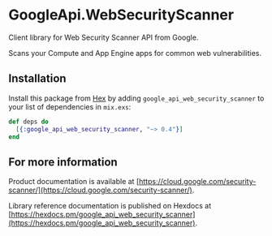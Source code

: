 # GoogleApi.WebSecurityScanner

Client library for Web Security Scanner API from Google.

Scans your Compute and App Engine apps for common web vulnerabilities.

## Installation

Install this package from [Hex](https://hex.pm) by adding
`google_api_web_security_scanner` to your list of dependencies in `mix.exs`:

```elixir
def deps do
  [{:google_api_web_security_scanner, "~> 0.4"}]
end
```

## For more information

Product documentation is available at [https://cloud.google.com/security-scanner/](https://cloud.google.com/security-scanner/).

Library reference documentation is published on Hexdocs at
[https://hexdocs.pm/google_api_web_security_scanner](https://hexdocs.pm/google_api_web_security_scanner).
